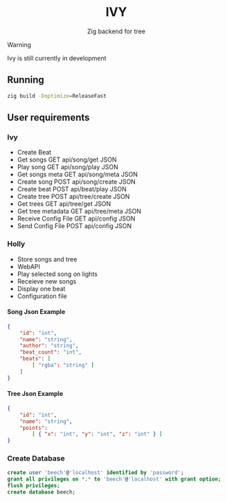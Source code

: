 <div align="center">

# IVY

Zig backend for tree

</div>

> [!WARNING]
> Ivy is still currently in development

## Running

```sh
zig build -Doptimize=ReleaseFast
```

## User requirements

### Ivy
- Create Beat
- Get songs             GET api/song/get            JSON
- Play song             GET api/song/play           JSON
- Get songs meta        GET api/song/meta           JSON
- Create song           POST api/song/create        JSON
- Create beat           POST api/beat/play          JSON
- Create tree           POST api/tree/create        JSON
- Get trees             GET api/tree/get            JSON
- Get tree metadata     GET api/tree/meta           JSON
- Receive Config File   GET api/config              JSON
- Send Config File      POST api/config             JSON


### Holly
- Store songs and tree
- WebAPI
- Play selected song on lights
- Receieve new songs
- Display one beat
- Configuration file

#### Song Json Example
```json
{
    "id": "int",
    "name": "string",
    "author": "string",
    "beat_count": "int",
    "beats": [
        [ "rgba": "string" ]
    ]
}
```

#### Tree Json Example
```json
{
    "id": "int",
    "name": "string",
    "points":
        [ { "x": "int", "y": "int", "z": "int" } ]
}
```

### Create Database

```sql
create user 'beech'@'localhost' identified by 'password';
grant all privileges on *.* to 'beech'@'localhost' with grant option;
flush privileges;
create database beech;
```
